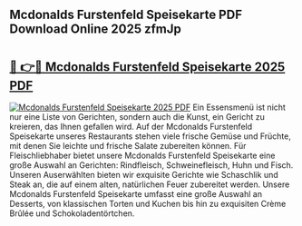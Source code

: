 ## Mcdonalds Furstenfeld Speisekarte PDF Download Online 2025 zfmJp

# <h2><a href="http://gc6nt9t.nevu.top/?p=Mcdonalds+Furstenfeld+Speisekarte">🔗 👉🔴 Mcdonalds Furstenfeld Speisekarte 2025 PDF</a></h2>

[![Mcdonalds Furstenfeld Speisekarte 2025 PDF](https://i.imgur.com/dBaPXMq.png)](http://gc6nt9t.nevu.top/?p=Mcdonalds+Furstenfeld+Speisekarte)
Ein Essensmenü ist nicht nur eine Liste von Gerichten, sondern auch die Kunst, ein Gericht zu kreieren, das Ihnen gefallen wird. Auf der Mcdonalds Furstenfeld Speisekarte unseres Restaurants stehen viele frische Gemüse und Früchte, mit denen Sie leichte und frische Salate zubereiten können. Für Fleischliebhaber bietet unsere Mcdonalds Furstenfeld Speisekarte eine große Auswahl an Gerichten: Rindfleisch, Schweinefleisch, Huhn und Fisch. Unseren Auserwählten bieten wir exquisite Gerichte wie Schaschlik und Steak an, die auf einem alten, natürlichen Feuer zubereitet werden. Unsere Mcdonalds Furstenfeld Speisekarte umfasst eine große Auswahl an Desserts, von klassischen Torten und Kuchen bis hin zu exquisiten Crème Brûlée und Schokoladentörtchen.
